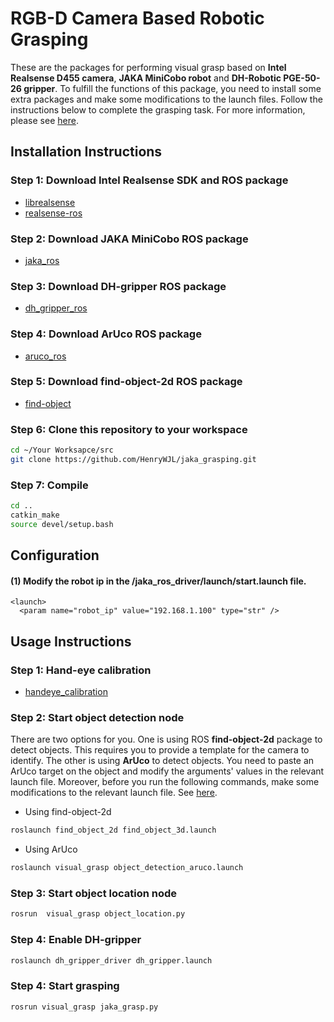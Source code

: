 # RGB-D Camera Based Robotic Grasping

These are the packages for performing visual grasp based on **Intel Realsense D455 camera**, **JAKA MiniCobo robot** and **DH-Robotic PGE-50-26 gripper**. To fulfill the functions of this package, you need to install some extra packages and make some modifications to the launch files. Follow the instructions below to complete the grasping task. For more information, please see [here](https://github.com/HenryWJL/RGB-D_Camera_Based_Robotic_Grasping_Project).

## Installation Instructions

### Step 1: Download Intel Realsense SDK and ROS package
- [librealsense](https://github.com/IntelRealSense/librealsense)
- [realsense-ros](https://github.com/IntelRealSense/realsense-ros/tree/ros1-legacy)

### Step 2: Download JAKA MiniCobo ROS package
- [jaka_ros](https://github.com/JAKARobotics/JAKA_ROS_Driver)

### Step 3: Download DH-gripper ROS package
- [dh_gripper_ros](https://github.com/DH-Robotics/dh_gripper_ros)

### Step 4: Download ArUco ROS package 
- [aruco_ros](https://github.com/pal-robotics/aruco_ros)

### Step 5: Download find-object-2d ROS package
- [find-object](https://github.com/introlab/find-object)

### Step 6: Clone this repository to your workspace
```bash
cd ~/Your Worksapce/src
git clone https://github.com/HenryWJL/jaka_grasping.git
```

### Step 7: Compile
```bash
cd ..
catkin_make
source devel/setup.bash
```

## Configuration

#### (1) Modify the robot ip in the **/jaka_ros_driver/launch/start.launch** file.  
```launch
<launch>
  <param name="robot_ip" value="192.168.1.100" type="str" />
 ```

## Usage Instructions

### Step 1: Hand-eye calibration
- [handeye_calibration](https://github.com/HenryWJL/jaka_grasping/tree/main/handeye_calibration)

### Step 2: Start object detection node
There are two options for you. One is using ROS **find-object-2d** package to detect objects. This requires you to provide a template for the camera to identify. The other is using **ArUco** to detect objects. You need to paste an ArUco target on the object and modify the arguments' values in the relevant launch file. Moreover, before you run the following commands, make some modifications to the relevant launch file. See [here](https://github.com/HenryWJL/jaka_grasping/tree/main/visual_grasp).

- Using find-object-2d
```bash
roslaunch find_object_2d find_object_3d.launch
```
- Using ArUco
```bash
roslaunch visual_grasp object_detection_aruco.launch
```

### Step 3: Start object location node
```bash
rosrun  visual_grasp object_location.py
```

### Step 4: Enable DH-gripper
```bash
roslaunch dh_gripper_driver dh_gripper.launch
```

### Step 4: Start grasping
```bash
rosrun visual_grasp jaka_grasp.py
```
